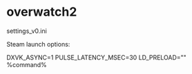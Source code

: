 # overwatch2

settings_v0.ini

Steam launch options:

DXVK_ASYNC=1 PULSE_LATENCY_MSEC=30 LD_PRELOAD="" %command%
